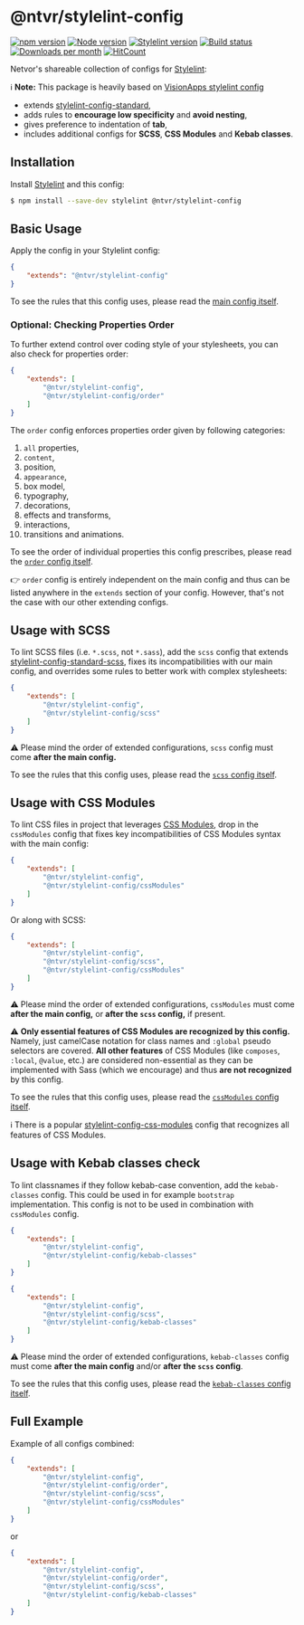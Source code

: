 # @ntvr/stylelint-config

[![npm version](https://img.shields.io/npm/v/@ntvr/stylelint-config?label=npm%20package&logo=npm)](https://www.npmjs.org/package/@ntvr/stylelint-config)
[![Node version](https://img.shields.io/node/v/@ntvr/stylelint-config.svg?style=flat&logo=nodedotjs)](http://nodejs.org/download/)
[![Stylelint version](https://img.shields.io/npm/dependency-version/@ntvr/stylelint-config/peer/stylelint?logo=stylelint)][Stylelint]
[![Build status](https://github.com/ntvr/stylelint-config/workflows/Build%20and%20test/badge.svg)](https://github.com/ntvr/stylelint-config/actions)
[![Downloads per month](https://img.shields.io/npm/dm/@ntvr/stylelint-config.svg?style=flat)](https://npmcharts.com/compare/@ntvr/stylelint-config)
[![HitCount](http://hits.dwyl.com/@ntvr/stylelint-config.svg?style=flat)](http://hits.dwyl.com/@ntvr/stylelint-config)

Netvor's shareable collection of configs for [Stylelint]:

ℹ️ **Note:** This package is heavily based on [VisionApps stylelint config]

- extends [stylelint-config-standard],
- adds rules to **encourage low specificity** and **avoid nesting**,
- gives preference to indentation of **tab**,
- includes additional configs for **SCSS**, **CSS Modules** and **Kebab classes**.

## Installation

Install [Stylelint] and this config:

```bash
$ npm install --save-dev stylelint @ntvr/stylelint-config
```

## Basic Usage

Apply the config in your Stylelint config:

```json
{
	"extends": "@ntvr/stylelint-config"
}
```

To see the rules that this config uses, please read the
[main config itself](./index.js).

### Optional: Checking Properties Order

To further extend control over coding style of your stylesheets, you can also
check for properties order:

```json
{
	"extends": [
		"@ntvr/stylelint-config",
		"@ntvr/stylelint-config/order"
	]
}
```

The `order` config enforces properties order given by following categories:

1. `all` properties,
2. `content`,
3. position,
4. `appearance`,
5. box model,
6. typography,
7. decorations,
8. effects and transforms,
9. interactions,
10. transitions and animations.

To see the order of individual properties this config prescribes, please read
the [`order` config itself](./order.js).

👉 `order` config is entirely independent on the main config and thus can be
listed anywhere in the `extends` section of your config. However, that's not the
case with our other extending configs.

## Usage with SCSS

To lint SCSS files (i.e. `*.scss`, not `*.sass`), add the `scss` config that
extends [stylelint-config-standard-scss], fixes its incompatibilities with our
main config, and overrides some rules to better work with complex stylesheets:

```json
{
	"extends": [
		"@ntvr/stylelint-config",
		"@ntvr/stylelint-config/scss"
	]
}
```

⚠️ Please mind the order of extended configurations, `scss` config must come
**after the main config.**

To see the rules that this config uses, please read the
[`scss` config itself](./scss.js).

## Usage with CSS Modules

To lint CSS files in project that leverages [CSS Modules], drop in the
`cssModules` config that fixes key incompatibilities of CSS Modules syntax with
the main config:

```json
{
	"extends": [
		"@ntvr/stylelint-config",
		"@ntvr/stylelint-config/cssModules"
	]
}
```

Or along with SCSS:

```json
{
	"extends": [
		"@ntvr/stylelint-config",
		"@ntvr/stylelint-config/scss",
		"@ntvr/stylelint-config/cssModules"
	]
}
```

⚠️ Please mind the order of extended configurations, `cssModules` must come
**after the main config,** or **after the `scss` config,** if present.

⚠️ **Only essential features of CSS Modules are recognized by this config.**
Namely, just camelCase notation for class names and `:global` pseudo selectors
are covered. **All other features** of CSS Modules (like `composes`, `:local`,
`@value`, etc.) are considered non-essential as they can be implemented with
Sass (which we encourage) and thus **are not recognized** by this config.

To see the rules that this config uses, please read the
[`cssModules` config itself](./cssModules.js).

ℹ️ There is a popular [stylelint-config-css-modules] config that recognizes all
features of CSS Modules.

## Usage with Kebab classes check

To lint classnames if they follow kebab-case convention, add the `kebab-classes`
config. This could be used in for example `bootstrap` implementation. This config
is not to be used in combination with `cssModules` config.

```json
{
	"extends": [
		"@ntvr/stylelint-config",
		"@ntvr/stylelint-config/kebab-classes"
	]
}
```

```json
{
	"extends": [
		"@ntvr/stylelint-config",
		"@ntvr/stylelint-config/scss",
		"@ntvr/stylelint-config/kebab-classes"
	]
}
```

⚠️ Please mind the order of extended configurations, `kebab-classes` config 
must come **after the main config** and/or **after the `scss` config**.

To see the rules that this config uses, please read the
[`kebab-classes` config itself](./kebab-classes.js).

## Full Example

Example of all configs combined:

```json
{
	"extends": [
		"@ntvr/stylelint-config",
		"@ntvr/stylelint-config/order",
		"@ntvr/stylelint-config/scss",
		"@ntvr/stylelint-config/cssModules"
	]
}
```

or

```json
{
	"extends": [
		"@ntvr/stylelint-config",
		"@ntvr/stylelint-config/order",
		"@ntvr/stylelint-config/scss",
		"@ntvr/stylelint-config/kebab-classes"
	]
}
```

[Stylelint]: https://github.com/stylelint/stylelint
[stylelint-config-standard]: https://github.com/stylelint/stylelint-config-standard
[stylelint-config-standard-scss]: https://github.com/stylelint-scss/stylelint-config-standard-scss
[CSS Modules]: https://github.com/css-modules/css-modules
[stylelint-config-css-modules]: https://github.com/pascalduez/stylelint-config-css-modules
[VisionApps stylelint config]: https://github.com/visionappscz/stylelint-config
